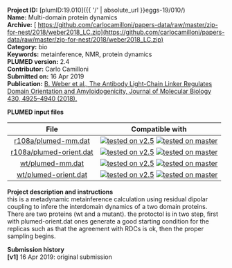 **Project ID:** [plumID:19.010]({{ '/' | absolute_url }}eggs-19/010/)  
**Name:**  Multi-domain protein dynamics  
**Archive:** [ https://github.com/carlocamilloni/papers-data/raw/master/zip-for-nest/2018/weber2018_LC.zip](https://github.com/carlocamilloni/papers-data/raw/master/zip-for-nest/2018/weber2018_LC.zip)  
**Category:**  bio  
**Keywords:**  metainference, NMR, protein dynamics  
**PLUMED version:**  2.4  
**Contributor:**  Carlo Camilloni  
**Submitted on:** 16 Apr 2019  
**Publication:** [B. Weber et al., The Antibody Light-Chain Linker Regulates Domain Orientation and Amyloidogenicity, Journal of Molecular Biology 430, 4925–4940 (2018).](http://dx.doi.org/10.1016/j.jmb.2018.10.024)  
  
**PLUMED input files**  
  
| File     | Compatible with |  
|:--------:|:--------:|  
| [r108a/plumed-mm.dat](./data/r108a/plumed-mm.dat.md) |  [![tested on v2.5](https://img.shields.io/badge/v2.5-passing-green.svg)](data/r108a/plumed-mm.dat.plumed.stderr) [![tested on master](https://img.shields.io/badge/master-passing-green.svg)](data/r108a/plumed-mm.dat.plumed_master.stderr) |  
| [r108a/plumed-orient.dat](./data/r108a/plumed-orient.dat.md) |  [![tested on v2.5](https://img.shields.io/badge/v2.5-passing-green.svg)](data/r108a/plumed-orient.dat.plumed.stderr) [![tested on master](https://img.shields.io/badge/master-passing-green.svg)](data/r108a/plumed-orient.dat.plumed_master.stderr) |  
| [wt/plumed-mm.dat](./data/wt/plumed-mm.dat.md) |  [![tested on v2.5](https://img.shields.io/badge/v2.5-passing-green.svg)](data/wt/plumed-mm.dat.plumed.stderr) [![tested on master](https://img.shields.io/badge/master-passing-green.svg)](data/wt/plumed-mm.dat.plumed_master.stderr) |  
| [wt/plumed-orient.dat](./data/wt/plumed-orient.dat.md) |  [![tested on v2.5](https://img.shields.io/badge/v2.5-passing-green.svg)](data/wt/plumed-orient.dat.plumed.stderr) [![tested on master](https://img.shields.io/badge/master-passing-green.svg)](data/wt/plumed-orient.dat.plumed_master.stderr) |  
  
**Project description and instructions**  
this is a metadynamic metainference calculation using residual dipolar coupling to infere the interdomain dynamics of a two domain proteins. There are two proteins (wt and a mutant). the protoctol is in two step, first with plumed-orient.dat ones generate a good starting condition for the replicas such as that the agreement with RDCs is ok, then the proper sampling begins.

  
**Submission history**  
**[v1]** 16 Apr 2019: original submission  
